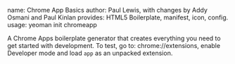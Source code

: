 name:     Chrome App Basics
author:   Paul Lewis, with changes by Addy Osmani and Paul Kinlan
provides: HTML5 Boilerplate, manifest, icon, config.
usage:    yeoman init chromeapp

A Chrome Apps boilerplate generator that creates everything you
need to get started with development. To test, go to: chrome://extensions,
enable Developer mode and load `app` as an unpacked extension.
